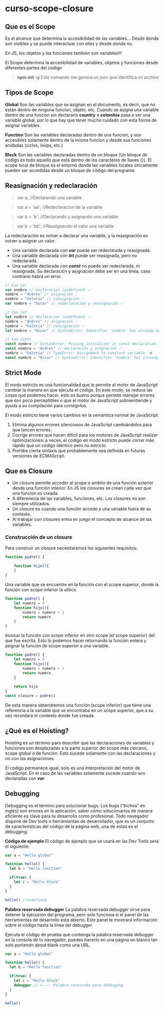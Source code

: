 # curso-scope-closure

## Que es el Scope
Es el alcance que determina la accesibilidad de las variables... Desde donde son visibles y se puede interactuar con ellas y desde donde no.

En JS, los objetos y las funciones también son variables!!!

El Scope determina la accesibilidad de variables, objetos y funciones desde diferentes partes del codigo


> **npm init -y** Este comando me genera un json que identifica mi archivo


## Tipos de Scope

**Global**
Son las variables que se asignan en el documento, es decir, que no están dentro de ninguna funcion, objeto, etc.
Cuando se asigna una variable dentro de una funcion sin declararla **country = colombia** pasa a ser una variable global, por lo que hay que tener mucho cuidado con esta forma de asignar variables.

**Function**
Son las variables declaradas dentro de una funcion, y son accesibles solamente dentro de la misma funcion y desde sus funciones anidadas (ciclos, loops, etc.)

**Block**
Son las variables declaradas dentro de un bloque (Un bloque de código es todo aquello que está dentro de los caracteres de llaves {}). El scope local de bloque es el entorno donde las variables locales únicamente pueden ser accedidas desde un bloque de código del programa. 
 
## Reasignación y redeclaración
> var a; //Declarando una variable

> var a = 'aa'; //Redeclaracion de la variable

> var b = 'b'; //Declarando y asignando una variable

> var b = 'bb'; //Reasignando el valor una variable

La redeclaración es volver a declarar una variable, y la reasignación es volver a asignar un valor.

- Una variable declarada con ***var*** puede ser redeclarada y reasignada.
- Una variable declarada con ***let*** puede ser reasignada, pero no redeclarada.
- Una variable declarada con ***const*** no puede ser redeclarada, ni reasignada. Su declaración y asignación debe ser en una línea, caso contrario habrá un error.

```javascript
// Con var
var nombre // declaración (undefined) ✅
nombre = "Andres" // asignación ✅
nombre = "Valeria" // reasignación ✅
var nombre = "Oscar" // redeclaración y reasignación ✅

// Con let
let nombre // declaración (undefined) ✅
nombre = "Andres" // asignación ✅
nombre = "Valeria" // reasignación ✅
let nombre = "Oscar" // SyntaxError: Identifier 'nombre' has already been declared. ❌

// Con const 
const nombre // SyntaxError: Missing initializer in const declaration. ❌
const nombre = "Andres" // declaración y asignación ✅
nombre = "Valeria" // TypeError: Assignment to constant variable. ❌
const nombre = "Oscar" // SyntaxError: Identifier 'nombre' has already been declared. ❌

```

## Strict Mode
El modo estricto es una funcionalidad que le permite al motor de JavaScript cambiar la manera en que ejecuta el código. En este modo, se reduce las cosas que podemos hacer, esto es bueno porque permite manejar errores que son poco perceptibles o que el motor de JavaScript sobreentiende y ayuda a su compilación para corregirlos.

El modo estricto tiene varios cambios en la semántica normal de JavaScript:
1. Elimina algunos errores silenciosos de JavaScript cambiándolos para que lancen errores.
2. Corrige errores que hacen difícil para los motores de JavaScript realizar optimizaciones: a veces, el código en modo estricto puede correr más rápido que un código idéntico pero no estricto.
3. Prohíbe cierta sintaxis que probablemente sea definida en futuras versiones de ECMAScript.


## Que es Closure
- Un closure permite acceder al scope o ambito de una función exterior desde una función interior. En JS los closures se crean cada vez que una funcion es creada.
- A diferenecia de las variables, funciones, etc. Los closures no son siempre utilizados.
- Un closure es cuando una función accede a una variable fuera de su contexto.
- Al trabajar con closures entra en juego el concepto de alcance de las variables.



### Construcción de un closure
Para construir un closure necesitaremos los siguientes requisitos:
```javascript
function padre() {
    
    function hijo(){
    }
}
```

Una variable que se encuentre en la función con el scope superior, donde la función con scope inferior la utilice.
```javascript
function padre() {
    let numero = 5
    function hijo(){
        numero = numero + 1
        return numero
    }
}
```

Invocar la función con scope inferior en otro scope (el scope superior) del que fue escrita. Esto lo podemos hacer retornando la función entera y asignar la función de scope superior a una variable.
```javascript
function padre() {
    let numero = 5
    function hijo(){
        numero = numero + 1
        return numero
    }
    
    return hijo
}
const closure = padre()
```
De esta manera obtendremos una función (scope inferior) que tiene una referencia a la variable que se encontraba en un scope superior, que a su vez recordará el contexto donde fue creada.


## ¿Qué es el Hoisting?
Hoisting es un término para describir que las declaraciones de variables y funciones son desplazadas a la parte superior del scope más cercano, scope global o de función. Esto sucede solamente con las declaraciones y no con las asignaciones.

El código permanece igual, solo es una interpretación del motor de JavaScript. En el caso de las variables solamente sucede cuando son declaradas con ***var***.


## Debugging
Debugging es el término para solucionar bugs. Los bugs (“bichos” en inglés) son errores en la aplicación, saber cómo solucionarlos de manera eficiente es clave para tu desarrollo como profesional.
Todo navegador dispone de Dev tools o herramientas de desarrollador, que es un conjunto de características del código de la página web, una de estas es el debugging.

**Código de ejemplo**
El código de ejemplo que se usará en las Dev Tools será el siguiente:
```Javascript
var a = "Hello global"

function hello() {
  let b = "Hello function"

  if(true) {
    let c = "Hello block"
  }
}

hello() //undefined 
```

**Palabra reservada debugger**
La palabra reservada debugger sirve para detener la ejecución del programa, pero solo funciona si el panel de las herramientas de desarrollo está abierto. Este panel te mostrará información sobre el código hasta la línea del debugger.

Ejecuta el código de prueba que contenga la palabra reservada debugger en la consola de tu navegador, puedes hacerlo en una página en blanco tan solo poniendo about:blank como una URL.

```Javascript
var a = "Hello global"

function hello() {
  let b = "Hello function"

  if(true) {
    let c = "Hello block"
    debugger // <---- Palabra reservada para debbuging
  }
}

hello()
```